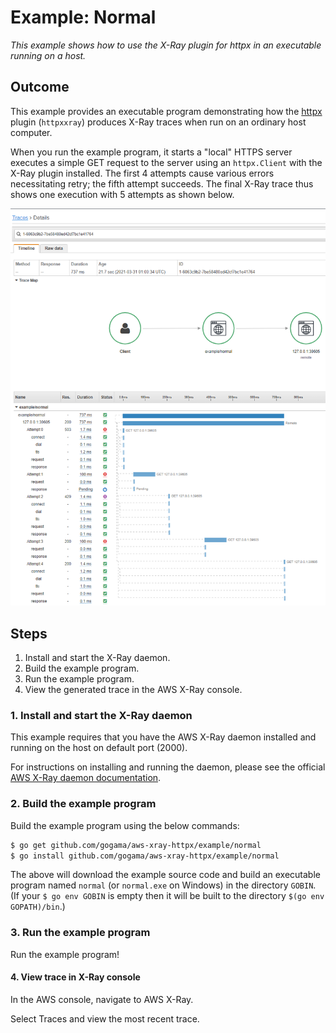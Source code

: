 Example: Normal
===============

*This example shows how to use the X-Ray plugin for httpx in an executable
running on a host.*

## Outcome

This example provides an executable program demonstrating how the
[httpx](https://github.com/gogama/httpx) plugin (`httpxxray`) produces X-Ray
traces when run on an ordinary host computer.

When you run the example program, it starts a "local" HTTPS server executes a
simple GET request to the server using an `httpx.Client` with the X-Ray plugin
installed. The first 4 attempts cause various errors necessitating retry; the
fifth attempt succeeds. The final X-Ray trace thus shows one execution with 5
attempts as shown below.

![Screengrab from AWS X-Ray console showing the X-Ray trace generated by the plugin when run within on a host.](xray_screengrab.png)

## Steps

1. Install and start the X-Ray daemon.
2. Build the example program.
3. Run the example program.
4. View the generated trace in the AWS X-Ray console.

### 1. Install and start the X-Ray daemon

This example requires that you have the AWS X-Ray daemon installed and running
on the host on default port (2000).

For instructions on installing and running the daemon, please see the official
[AWS X-Ray daemon documentation](https://docs.aws.amazon.com/xray/latest/devguide/xray-daemon.html).

### 2. Build the example program

Build the example program using the below commands:

```sh
$ go get github.com/gogama/aws-xray-httpx/example/normal
$ go install github.com/gogama/aws-xray-httpx/example/normal
```

The above will download the example source code and build an executable program
named `normal` (or `normal.exe` on Windows) in the directory `GOBIN`. (If your
`$ go env GOBIN` is empty then it will be built to the directory
`$(go env GOPATH)/bin`.)

### 3. Run the example program

Run the example program!

#### 4. View trace in X-Ray console

In the AWS console, navigate to AWS X-Ray.

Select Traces and view the most recent trace.
